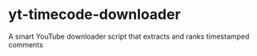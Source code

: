 # yt-timecode-downloader
A smart YouTube downloader script that extracts and ranks timestamped comments 
